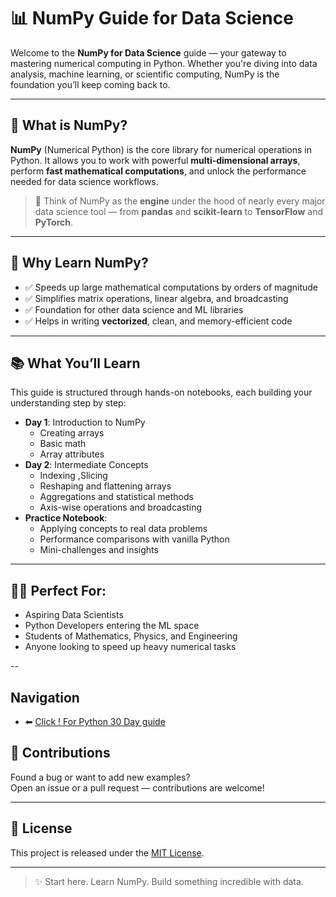 # 📊 NumPy Guide for Data Science

Welcome to the **NumPy for Data Science** guide — your gateway to mastering numerical computing in Python. Whether you're diving into data analysis, machine learning, or scientific computing, NumPy is the foundation you’ll keep coming back to.

---

## 🚀 What is NumPy?

**NumPy** (Numerical Python) is the core library for numerical operations in Python. It allows you to work with powerful **multi-dimensional arrays**, perform **fast mathematical computations**, and unlock the performance needed for data science workflows.

> 🧠 Think of NumPy as the **engine** under the hood of nearly every major data science tool — from **pandas** and **scikit-learn** to **TensorFlow** and **PyTorch**.

---

## 🎯 Why Learn NumPy?

- ✅ Speeds up large mathematical computations by orders of magnitude
- ✅ Simplifies matrix operations, linear algebra, and broadcasting
- ✅ Foundation for other data science and ML libraries
- ✅ Helps in writing **vectorized**, clean, and memory-efficient code

---

## 📚 What You’ll Learn

This guide is structured through hands-on notebooks, each building your understanding step by step:

- **Day 1**: Introduction to NumPy
  - Creating arrays
  - Basic math
  - Array attributes
- **Day 2**: Intermediate Concepts
  - Indexing ,Slicing
  - Reshaping and flattening arrays
  - Aggregations and statistical methods
  - Axis-wise operations and broadcasting
- **Practice Notebook**:
  - Applying concepts to real data problems
  - Performance comparisons with vanilla Python
  - Mini-challenges and insights

---

## 🧑‍💻 Perfect For:
- Aspiring Data Scientists
- Python Developers entering the ML space
- Students of Mathematics, Physics, and Engineering
- Anyone looking to speed up heavy numerical tasks

--


##  Navigation
- ⬅ [Click ! For Python 30 Day guide ](../1PYTHON)


## 🤝 Contributions

Found a bug or want to add new examples?  
Open an issue or a pull request — contributions are welcome!

---

## 📄 License

This project is released under the [MIT License](LICENSE).

---

> ✨ Start here. Learn NumPy. Build something incredible with data.


